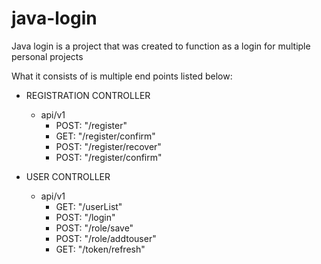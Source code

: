 # java-login

Java login is a project that was created to function as a login for multiple personal projects

What it consists of is multiple end points listed below:

- REGISTRATION CONTROLLER
  - api/v1
    - POST: "/register"
    - GET: "/register/confirm"
    - POST: "/register/recover"
    - POST: "/register/confirm"


- USER CONTROLLER
  - api/v1
    - GET: "/userList"
    - POST: "/login"
    - POST: "/role/save"
    - POST: "/role/addtouser"
    - GET: "/token/refresh"